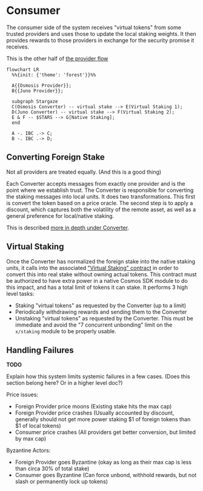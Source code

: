 # Consumer

The consumer side of the system receives "virtual tokens" from
some trusted providers and uses those to update the local staking weights.
It then provides rewards to those providers in exchange for
the security promise it receives.

This is the other half of [the provider flow](../provider/Provider.md)

```mermaid
flowchart LR
  %%{init: {'theme': 'forest'}}%%

  A{{Osmosis Provider}};
  B{{Juno Provider}};

  subgraph Stargaze
  C(Osmosis Converter) -- virtual stake --> E(Virtual Staking 1);
  D(Juno Converter) -- virtual stake --> F(Virtual Staking 2);
  E & F -- $STARS --> G[Native Staking];
  end

  A -. IBC .-> C;
  B -. IBC .-> D;
```

## Converting Foreign Stake

Not all providers are treated equally. (And this is a good thing)

Each Converter accepts messages from exactly one provider and is
the point where we establish trust. The Converter is responsible for
converting the staking messages into local units. It does two transformations.
This first is convert the token based on a price oracle. The second step is to apply a discount, 
which captures both the volatility of the remote asset, as well as
a general preference for local/native staking.

This is described [more in depth under Converter](./Converter.md#staking-flow).

##  Virtual Staking

Once the Converter has normalized the foreign stake into the native staking units,
it calls into the associated ["Virtual Staking" contract](./VirtualStaking.md) in order
to convert this into real stake without owning actual tokens. This contract must be
authorized to have extra power in a native Cosmos SDK module to do this impact, and has
a total limit of tokens it can stake. It performs 3 high level tasks:

* Staking "virtual tokens" as requested by the Converter (up to a limit)
* Periodically withdrawing rewards and sending them to the Converter
* Unstaking "virtual tokens" as requested by the Converter. This must be immediate and
avoid the "7 concurrent unbonding" limit on the `x/staking` module to be properly usable.

## Handling Failures

**TODO**

Explain how this system limits systemic failures in a few cases.
(Does this section belong here? Or in a higher level doc?)

Price issues:

* Foreign Provider price moons (Existing stake hits the max cap)
* Foreign Provider price crashes (Usually accounted by discount, generally should not get more power staking
$1 of foreign tokens than $1 of local tokens)
* Consumer price crashes (All providers get better conversion, but limited by max cap)

Byzantine Actors:

* Foreign Provider goes Byzantine (okay as long as their max cap is less than circa 30% of total stake)
* Consumer goes Byzantine (Can force unbond, withhold rewards, but not slash or permanently lock up tokens)
